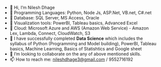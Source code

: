 - 👋 Hi, I’m Nilesh Dhage
- 👀 Programming Languages: Python, Node Js, ASP.Net, VB.net, C#.net 
- 👀 Database: SQL Server, MS Access, Oracle
- 👀 Visualization tools: PowerBI, Tableau basics, Advanced Excel
- 👀 Cloud: Microsoft Azure and AWS (Amazon Web Service) - Amazon Lex, Lambda, Connect, CloudWatch, S3
- 🌱 I have successfully completed **Data Science** which includes the syllabus of Python (Programming and Model building), PowerBI, Tableau basics, Machine Learning, Basics of Statishtics and Google sheet
- 💞️ I’m looking to collaborate on the any of above mentioned skills. 
- 📫 How to reach me: nileshdhage3@gmail.com / 9552716192
